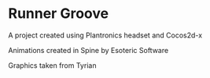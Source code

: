 Runner Groove
======

A project created using Plantronics headset and Cocos2d-x

Animations created in Spine by Esoteric Software

Graphics taken from Tyrian
